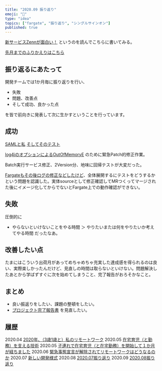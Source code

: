 ```yaml
---
title: "2020.09 振り返り"
emoji: "📒"
type: "idea"
topics: ["fargate", "振り返り", "シングルサインオン"]
published: true
---
```


[新サービスZennが面白い！](https://qiita.com/engineerhikaru/items/d3be9d731a5327a1ed70)
というのを読んでこちらに書いてみる。

[先月までのふりかえりはこちら](https://qiita.com/e99h2121/items/baf9b468e25da273b49b)


## 振り返るにあたって

開発チームでは1か月毎に振り返りを行い、

- 失敗
- 問題、改善点
- そして成功、良かった点

を皆で前向きに発表して次に生かすということを行っています。


## 成功

[SAMLと私](https://qiita.com/e99h2121/items/81c4557934dae1c0fe02)
[そしてそのテスト](https://qiita.com/e99h2121/items/eb6d981686bfbaf905ac)

[log4jのオプションによるOutOfMemoryE](https://qiita.com/e99h2121/items/d92b84e43678cbcdf874#%E3%83%8F%E3%83%B3%E3%82%B0%E3%81%99%E3%82%8B) のために緊急Patch的修正作業。

Batch実行サービス修正、2Version分、地味に回帰テストが大変だった。

[Fargateもその後ログの修正などしたけど](https://qiita.com/e99h2121/items/cd0dea16b946869e1846)、全体展開するにテストをどうするかという問題を認識した。実体sourceとして修正確認してMRつくってマージされた後にイメージ化してからでないとFargate上での動作確認ができない。


## 失敗
圧倒的に
- やらないといけないことをやる時間 ＞ やりたいまたは何をやりたいか考えてやる時間
だったなあ。

## 改善したい点
たまにはこういう出荷月があってめちゃめちゃ充実した達成感を得られるのは良い、実際楽しかったんだけど、見直しの時間は取らないといけない。問題解決したあとから学ばずすぐに次を始めてしまうこと、完了報告がおろそかなこと。


## まとめ
- 良い振返りをしたい、課題の整頓をしたい。
- [プロジェクト完了報告書](https://qiita.com/e99h2121/items/468495374cf4a10e595a) を見直したい。


## 履歴

2020.04 [2020年、（3歳1歳と）私のリモートワーク](https://qiita.com/e99h2121/items/c8878d027603745a6426)
2020.05 [在宅育児（と勤務）を支える技術](https://qiita.com/e99h2121/items/475045cabd005a7add57)
2020.05 [子連れで在宅育児（と在宅勤務）を開始して１か月が経ちました](https://qiita.com/e99h2121/items/cb7471fd833b086b7233)
2020.06 [緊急事態宣言が解除されてリモートワークはどうなるのか](https://qiita.com/e99h2121/items/086822c3f74ebca75364)
2020.07 [新しい開発様式](https://qiita.com/e99h2121/items/ae4f480cb074b3905749)
2020.08 [2020.07振り返り](https://qiita.com/e99h2121/items/c039bd281c7a62a19412)
2020.09 [2020.08振り返り](https://qiita.com/e99h2121/items/baf9b468e25da273b49b)

